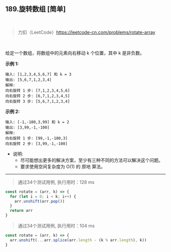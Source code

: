 
## 189.旋转数组 [简单]

<br />

> 力扣（LeetCode）https://leetcode-cn.com/problems/rotate-array

<br />

给定一个数组，将数组中的元素向右移动 k 个位置，其中 k 是非负数。

**示例 1:**

```
输入: [1,2,3,4,5,6,7] 和 k = 3
输出: [5,6,7,1,2,3,4]
解释:
向右旋转 1 步: [7,1,2,3,4,5,6]
向右旋转 2 步: [6,7,1,2,3,4,5]
向右旋转 3 步: [5,6,7,1,2,3,4]
```

**示例 2:**

```
输入: [-1,-100,3,99] 和 k = 2
输出: [3,99,-1,-100]
解释: 
向右旋转 1 步: [99,-1,-100,3]
向右旋转 2 步: [3,99,-1,-100]
```

- 说明:
  - 尽可能想出更多的解决方案，至少有三种不同的方法可以解决这个问题。
  - 要求使用空间复杂度为 O(1) 的 原地 算法。

---

> 通过34个测试用例, 执行用时：128 ms

```js
const rotate = (arr, k) => {
  for (let i = 0; i < k; i++) {
    arr.unshift(arr.pop())
  }
  return arr
}
```

> 通过34个测试用例, 执行用时：104 ms

```js
const rotate = (arr, k) => {
  arr.unshift(...arr.splice(arr.length - (k % arr.length), k))
}
```
